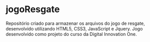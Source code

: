 # jogoResgate
Repositório criado para armazenar os arquivos do jogo de resgate, desenvolvido utilizando HTML5, CSS3, JavaScript e Jquery. Jogo desenvolvido como projeto do curso da Digital Innovation One.
